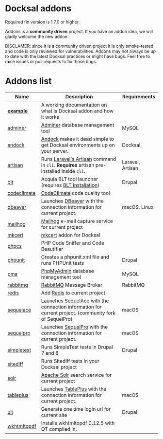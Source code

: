 # Docksal addons

Required fin version is 1.7.0 or higher.

Addons is a **community driven** project. If you have an addon idea, we will gladly welcome the new addon.

DISCLAMER: since it is a community driven project it is only smoke-tested and code is only reviewed for vulnerabilities. Addons may not always be up to date with the latest Docksal practices or might have bugs. Feel free to raise issues or pull requests to fix those bugs.

# Addons list

|   Name	|  Description 	|  Requirements 	|
|--- |--- |--- |
|   **[example](example)**	|  A working documentation on what is Docksal addon and how it works 	|  |
|   [adminer](adminer) | [Adminer](https://www.adminer.org/) database management tool | MySQL |
|   [andock](andock) | [Andock](https://andock.readthedocs.io/en/latest/) makes it dead simple to get Docksal environments up on your server. | Docksal |
|   [artisan](artisan) | Runs [Laravel's Artisan](https://laravel.com/docs/artisan) command in `cli`. **Requires** artisan pre-installed inside `cli`. | Laravel, Artisan |
|   [blt](blt) | Acquia BLT tool launcher (requires [BLT installation](https://blog.docksal.io/docksal-and-acquia-blt-1552540a3b9f)) | Drupal |
|   [codeclimate](codeclimate) | [CodeClimate](https://codeclimate.com/) code quality tool | |
|   [dbeaver](dbeaver) | Launches [DBeaver](https://dbeaver.io/) with the connection information for current project. | macOS, Linux |
|   [mailhog](mailhog) | [Mailhog](https://github.com/mailhog/MailHog) e-mail capture service for current project |  |
|   [mkcert](mkcert) | [mkcert](https://github.com/FiloSottile/mkcert) addon for Docksal |  |
|   [phpcs](phpcs) | PHP Code Sniffer and Code Beautifier | |
|   [phpunit](phpunit) | Creates a phpunit.xml file and runs PHPUnit tests | Drupal |
|   [pma](pma) | [PhpMyAdmin](https://www.phpmyadmin.net/) database management tool | MySQL |
|   [rabbitmq](rabbitmq) | [RabbitMQ](https://www.rabbitmq.com/) Message Broker | RabbitMQ |
|   [redis](redis) | Add [Redis](https://redis.io/) to current project |  |
|   [sequelace](sequelace) | Launches [SequelAce](https://www.equel-ace.com) with the connection information for current project. (community fork of SequelPro) | macOS |
|   [sequelpro](sequelpro) | Launches [SequelPro](https://www.sequelpro.com) with the connection information for current project. | macOS |
|   [simpletest](simpletest) | Runs SimpleTest tests in Drupal 7 and 8 | Drupal |
|   [sitediff](sitediff) | Runs Sitediff tests in your Docksal project | |
|   [solr](solr) | [Apache Solr](http://lucene.apache.org/solr/) search service for current project |  |
|   [tableplus](tableplus) | Launches [TablePlus](https://www.tableplus.com) with the connection information for current project. | macOS |
|   [uli](uli) | Generate one time login url for current site | Drupal |
|   [wkhtmltopdf](wkhtmltopdf) | Installs wkhtmltopdf 0.12.5 with QT compiled in. |  |
